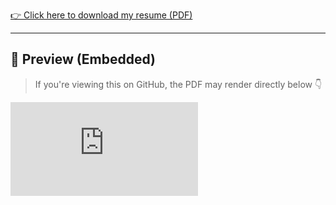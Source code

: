 [👉 Click here to download my resume (PDF)](https://github.com/naveenvarjani/naveen-resume/raw/main/Resume.pdf)

---

## 📑 Preview (Embedded)

> If you're viewing this on GitHub, the PDF may render directly below 👇

![Resume Preview](https://github.com/naveenvarjani/naveen-resume/blob/main/Resume.pdf)
